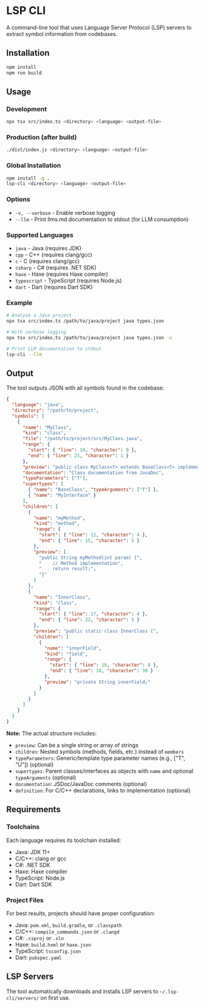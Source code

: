 # LSP CLI

A command-line tool that uses Language Server Protocol (LSP) servers to extract symbol information from codebases.

## Installation

```bash
npm install
npm run build
```

## Usage

### Development
```bash
npx tsx src/index.ts <directory> <language> <output-file>
```

### Production (after build)
```bash
./dist/index.js <directory> <language> <output-file>
```

### Global Installation
```bash
npm install -g .
lsp-cli <directory> <language> <output-file>
```

### Options
- `-v, --verbose` - Enable verbose logging
- `--llm` - Print llms.md documentation to stdout (for LLM consumption)

### Supported Languages
- `java` - Java (requires JDK)
- `cpp` - C++ (requires clang/gcc)
- `c` - C (requires clang/gcc)
- `csharp` - C# (requires .NET SDK)
- `haxe` - Haxe (requires Haxe compiler)
- `typescript` - TypeScript (requires Node.js)
- `dart` - Dart (requires Dart SDK)

### Example

```bash
# Analyze a Java project
npx tsx src/index.ts /path/to/java/project java types.json

# With verbose logging
npx tsx src/index.ts /path/to/java/project java types.json -v

# Print LLM documentation to stdout
lsp-cli --llm
```

## Output

The tool outputs JSON with all symbols found in the codebase:

```json
{
  "language": "java",
  "directory": "/path/to/project",
  "symbols": [
    {
      "name": "MyClass",
      "kind": "class",
      "file": "/path/to/project/src/MyClass.java",
      "range": {
        "start": { "line": 10, "character": 0 },
        "end": { "line": 25, "character": 1 }
      },
      "preview": "public class MyClass<T> extends BaseClass<T> implements MyInterface {",
      "documentation": "Class documentation from JavaDoc",
      "typeParameters": ["T"],
      "supertypes": [
        { "name": "BaseClass", "typeArguments": ["T"] },
        { "name": "MyInterface" }
      ],
      "children": [
        {
          "name": "myMethod",
          "kind": "method",
          "range": {
            "start": { "line": 12, "character": 4 },
            "end": { "line": 15, "character": 5 }
          },
          "preview": [
            "public String myMethod(int param) {",
            "    // Method implementation",
            "    return result;",
            "}"
          ]
        },
        {
          "name": "InnerClass",
          "kind": "class",
          "range": {
            "start": { "line": 17, "character": 4 },
            "end": { "line": 22, "character": 5 }
          },
          "preview": "public static class InnerClass {",
          "children": [
            {
              "name": "innerField",
              "kind": "field",
              "range": {
                "start": { "line": 18, "character": 8 },
                "end": { "line": 18, "character": 30 }
              },
              "preview": "private String innerField;"
            }
          ]
        }
      ]
    }
  ]
}
```

**Note:** The actual structure includes:
- `preview`: Can be a single string or array of strings
- `children`: Nested symbols (methods, fields, etc.) instead of `members`
- `typeParameters`: Generic/template type parameter names (e.g., ["T", "U"]) (optional)
- `supertypes`: Parent classes/interfaces as objects with `name` and optional `typeArguments` (optional)
- `documentation`: JSDoc/JavaDoc comments (optional)
- `definition`: For C/C++ declarations, links to implementation (optional)

## Requirements

### Toolchains
Each language requires its toolchain installed:
- Java: JDK 11+
- C/C++: clang or gcc
- C#: .NET SDK
- Haxe: Haxe compiler
- TypeScript: Node.js
- Dart: Dart SDK

### Project Files
For best results, projects should have proper configuration:
- Java: `pom.xml`, `build.gradle`, or `.classpath`
- C/C++: `compile_commands.json` or `.clangd`
- C#: `.csproj` or `.sln`
- Haxe: `build.hxml` or `haxe.json`
- TypeScript: `tsconfig.json`
- Dart: `pubspec.yaml`

## LSP Servers

The tool automatically downloads and installs LSP servers to `~/.lsp-cli/servers/` on first use.